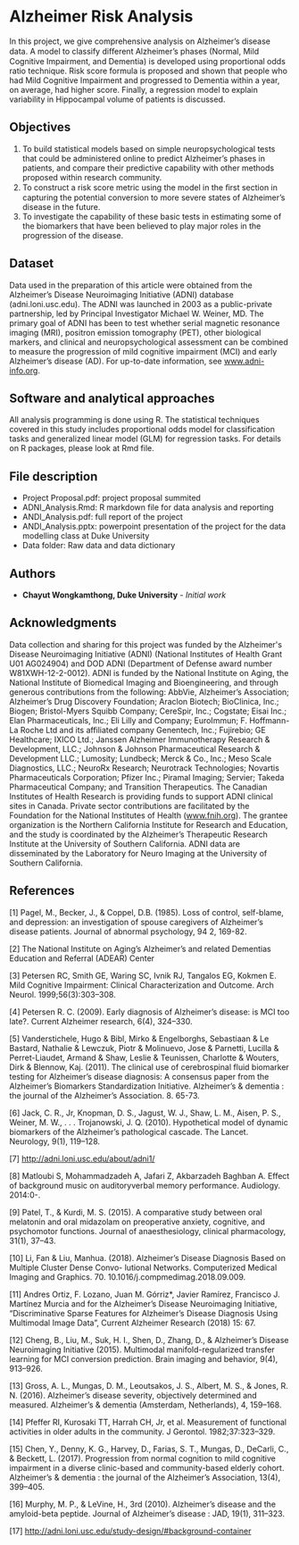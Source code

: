 # Alzheimer Risk Analysis

In this project, we give comprehensive analysis on Alzheimer’s disease data. A model to classify diﬀerent Alzheimer’s phases (Normal, Mild Cognitive Impairment, and Dementia) is developed using proportional odds ratio technique. Risk score formula is proposed and shown that people who had Mild Cognitive Impairment and progressed to Dementia within a year, on average, had higher score. Finally, a regression model to explain variability in Hippocampal volume of patients is discussed. 

## Objectives

1. To build statistical models based on simple neuropsychological tests that could be administered online to predict Alzheimer’s phases in patients, and compare their predictive capability with other methods proposed within research community. 
2. To construct a risk score metric using the model in the ﬁrst section in capturing the potential conversion to more severe states of Alzheimer’s disease in the future. 
3. To investigate the capability of these basic tests in estimating some of the biomarkers that have been believed to play major roles in the progression of the disease.

## Dataset

Data used in the preparation of this article were obtained from the Alzheimer’s Disease Neuroimaging Initiative (ADNI) database (adni.loni.usc.edu). The ADNI was launched in 2003 as a public-private partnership, led by Principal Investigator Michael W. Weiner, MD. The primary goal of ADNI has been to test whether serial magnetic resonance imaging (MRI), positron emission tomography (PET), other biological markers, and clinical and neuropsychological assessment can be combined to measure the progression of mild cognitive impairment (MCI) and early Alzheimer’s disease (AD). For up-to-date information, see www.adni-info.org.

## Software and analytical approaches

All analysis programming is done using R. The statistical techniques covered in this study includes proportional odds model for classification tasks and generalized linear model (GLM) for regression tasks. For details on R packages, please look at Rmd file.

## File description

* Project Proposal.pdf: project proposal summited 
* ADNI_Analysis.Rmd: R markdown file for data analysis and reporting
* ANDI_Analysis.pdf: full report of the project
* ANDI_Analysis.pptx: powerpoint presentation of the project for the data modelling class at Duke University
* Data folder: Raw data and data dictionary

## Authors

* **Chayut Wongkamthong, Duke University** - *Initial work* 

## Acknowledgments

Data collection and sharing for this project was funded by the Alzheimer's Disease Neuroimaging Initiative (ADNI) (National Institutes of Health Grant U01 AG024904) and DOD ADNI (Department of Defense award number W81XWH-12-2-0012). ADNI is funded by the National Institute on Aging, the National Institute of Biomedical Imaging and Bioengineering, and through generous contributions from the following: AbbVie, Alzheimer’s Association; Alzheimer’s Drug Discovery Foundation; Araclon Biotech; BioClinica, Inc.; Biogen; Bristol-Myers Squibb Company; CereSpir, Inc.; Cogstate; Eisai Inc.; Elan Pharmaceuticals, Inc.; Eli Lilly and Company; EuroImmun; F. Hoffmann-La Roche Ltd and its affiliated company Genentech, Inc.; Fujirebio; GE Healthcare; IXICO Ltd.; Janssen Alzheimer Immunotherapy Research & Development, LLC.; Johnson & Johnson Pharmaceutical Research & Development LLC.; Lumosity; Lundbeck; Merck & Co., Inc.; Meso Scale Diagnostics, LLC.; NeuroRx Research; Neurotrack Technologies; Novartis Pharmaceuticals Corporation; Pfizer Inc.; Piramal Imaging; Servier; Takeda Pharmaceutical Company; and Transition Therapeutics. The Canadian Institutes of Health Research is providing funds to support ADNI clinical sites in Canada. Private sector contributions are facilitated by the Foundation for the National Institutes of Health (www.fnih.org). The grantee organization is the Northern California Institute for Research and Education, and the study is coordinated by the Alzheimer’s Therapeutic Research Institute at the University of Southern California. ADNI data are disseminated by the Laboratory for Neuro Imaging at the University of Southern California.

## References

[1] Pagel, M., Becker, J., & Coppel, D.B. (1985). Loss of control, self-blame, and depression: an investigation of spouse caregivers of Alzheimer’s disease patients. Journal of abnormal psychology, 94 2, 169-82.

[2] The National Institute on Aging’s Alzheimer’s and related Dementias Education and Referral (ADEAR) Center

[3] Petersen RC, Smith GE, Waring SC, Ivnik RJ, Tangalos EG, Kokmen E. Mild Cognitive Impairment: Clinical Characterization and Outcome. Arch Neurol. 1999;56(3):303–308.

[4] Petersen R. C. (2009). Early diagnosis of Alzheimer’s disease: is MCI too late?. Current Alzheimer research, 6(4), 324–330.

[5] Vanderstichele, Hugo & Bibl, Mirko & Engelborghs, Sebastiaan & Le Bastard, Nathalie & Lewczuk, Piotr & Molinuevo, Jose & Parnetti, Lucilla & Perret-Liaudet, Armand & Shaw, Leslie & Teunissen, Charlotte & Wouters, Dirk & Blennow, Kaj. (2011). The clinical use of cerebrospinal fluid biomarker testing for Alzheimer’s disease diagnosis: A consensus paper from the Alzheimer’s Biomarkers Standardization Initiative. Alzheimer’s & dementia : the journal of the Alzheimer’s Association. 8. 65-73.

[6] Jack, C. R., Jr, Knopman, D. S., Jagust, W. J., Shaw, L. M., Aisen, P. S., Weiner, M. W., . . . Trojanowski, J. Q. (2010). Hypothetical model of dynamic biomarkers of the Alzheimer’s pathological cascade. The Lancet. Neurology, 9(1), 119–128.

[7] http://adni.loni.usc.edu/about/adni1/

[8] Matloubi S, Mohammadzadeh A, Jafari Z, Akbarzadeh Baghban A. Effect of background music on auditoryverbal memory performance. Audiology. 2014:0-.

[9] Patel, T., & Kurdi, M. S. (2015). A comparative study between oral melatonin and oral midazolam on preoperative anxiety, cognitive, and psychomotor functions. Journal of anaesthesiology, clinical pharmacology, 31(1), 37–43.

[10] Li, Fan & Liu, Manhua. (2018). Alzheimer’s Disease Diagnosis Based on Multiple Cluster Dense Convo- lutional Networks. Computerized Medical Imaging and Graphics. 70. 10.1016/j.compmedimag.2018.09.009.

[11] Andres Ortiz, F. Lozano, Juan M. Górriz*, Javier Ramírez, Francisco J. Martínez Murcia and for the Alzheimer’s Disease Neuroimaging Initiative, “Discriminative Sparse Features for Alzheimer’s Disease Diagnosis Using Multimodal Image Data”, Current Alzheimer Research (2018) 15: 67.

[12] Cheng, B., Liu, M., Suk, H. I., Shen, D., Zhang, D., & Alzheimer’s Disease Neuroimaging Initiative (2015). Multimodal manifold-regularized transfer learning for MCI conversion prediction. Brain imaging and behavior, 9(4), 913–926.

[13] Gross, A. L., Mungas, D. M., Leoutsakos, J. S., Albert, M. S., & Jones, R. N. (2016). Alzheimer’s disease severity, objectively determined and measured. Alzheimer’s & dementia (Amsterdam, Netherlands), 4, 159–168.

[14] Pfeffer RI, Kurosaki TT, Harrah CH, Jr, et al. Measurement of functional activities in older adults in the community. J Gerontol. 1982;37:323–329.

[15] Chen, Y., Denny, K. G., Harvey, D., Farias, S. T., Mungas, D., DeCarli, C., & Beckett, L. (2017). Progression from normal cognition to mild cognitive impairment in a diverse clinic-based and community-based elderly cohort. Alzheimer’s & dementia : the journal of the Alzheimer’s Association, 13(4), 399–405.

[16] Murphy, M. P., & LeVine, H., 3rd (2010). Alzheimer’s disease and the amyloid-beta peptide. Journal of Alzheimer’s disease : JAD, 19(1), 311–323.

[17] http://adni.loni.usc.edu/study-design/#background-container
